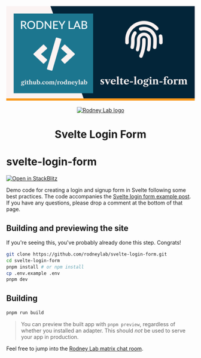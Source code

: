 <img src="./images/rodneylab-github-svelte-login-form.png" alt="Rodney Lab svelte-login-form Github banner">

<p align="center">
  <a aria-label="Open Rodney Lab site" href="https://rodneylab.com" rel="nofollow noopener noreferrer">
    <img alt="Rodney Lab logo" src="https://rodneylab.com/assets/icon.png" width="60" />
  </a>
</p>
<h1 align="center">
  Svelte Login Form
</h1>

# svelte-login-form

[![Open in StackBlitz](https://developer.stackblitz.com/img/open_in_stackblitz.svg)](https://stackblitz.com/github/rodneylab/svelte-login-form)

Demo code for creating a login and signup form in Svelte following some best practices. The code accompanies the <a href="https://rodneylab.com/svelte-login-form-example/">Svelte login form example post</a>. If you have any questions, please drop a comment at the bottom of that page.

## Building and previewing the site

If you're seeing this, you've probably already done this step. Congrats!

```bash
git clone https://github.com/rodneylab/svelte-login-form.git
cd svelte-login-form
pnpm install # or npm install
cp .env.example .env
pnpm dev
```

## Building

```bash
pnpm run build
```

> You can preview the built app with `pnpm preview`, regardless of whether you installed an adapter. This should _not_ be used to serve your app in production.

Feel free to jump into the [Rodney Lab matrix chat room](https://matrix.to/#/%23rodney:matrix.org).
